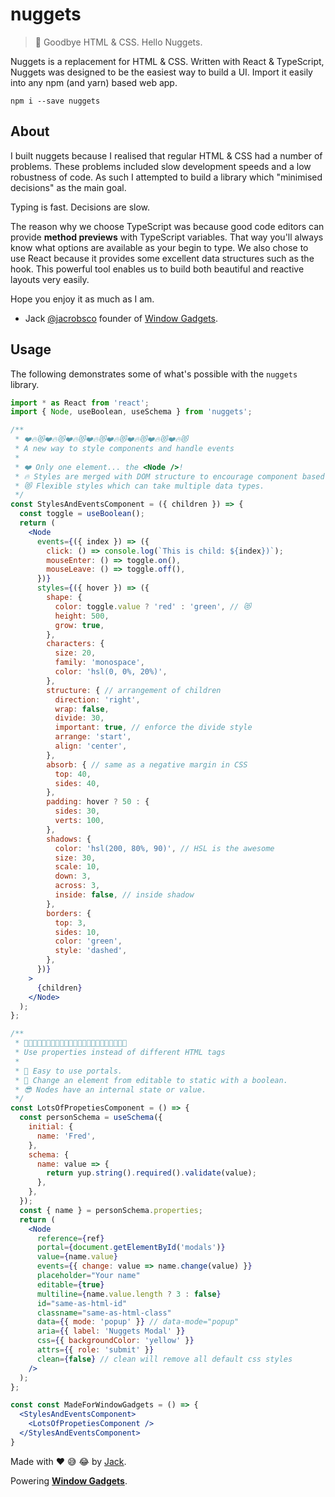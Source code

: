 # nuggets

> 📯 Goodbye HTML & CSS. Hello Nuggets.

Nuggets is a replacement for HTML & CSS. Written with React & TypeScript, Nuggets was designed to be the easiest way to build a UI. Import it easily into any npm (and yarn) based web app.

```shell
npm i --save nuggets
```

## About

I built nuggets because I realised that regular HTML & CSS had a number of problems. These problems included slow development speeds and a low robustness of code. As such I attempted to build a library which "minimised decisions" as the main goal.

Typing is fast. Decisions are slow.

The reason why we choose TypeScript was because good code editors can provide **method previews** with TypeScript variables. That way you'll always know what options are available as your begin to type. We also chose to use React because it provides some excellent data structures such as the hook. This powerful tool enables us to build both beautiful and reactive layouts very easily.

Hope you enjoy it as much as I am.

- Jack [@jacrobsco](https://twitter.com/jacrobsco) founder of [Window Gadgets](https://windowgadgets.io).

## Usage

The following demonstrates some of what's possible with the `nuggets` library.

```jsx
import * as React from 'react';
import { Node, useBoolean, useSchema } from 'nuggets';

/**
 * ❤️🔥😻❤️🔥😻❤️🔥😻❤️🔥😻❤️🔥😻❤️🔥😻❤️🔥😻❤️🔥😻
 * A new way to style components and handle events
 *
 * ❤️ Only one element... the <Node />!
 * 🔥 Styles are merged with DOM structure to encourage component based styling over than class based styling.
 * 😻 Flexible styles which can take multiple data types.
 */
const StylesAndEventsComponent = ({ children }) => {
  const toggle = useBoolean();
  return (
    <Node
      events={({ index }) => ({
        click: () => console.log(`This is child: ${index})`);
        mouseEnter: () => toggle.on(),
        mouseLeave: () => toggle.off(),
      })}
      styles={({ hover }) => ({
        shape: {
          color: toggle.value ? 'red' : 'green', // 😻
          height: 500,
          grow: true,
        },
        characters: {
          size: 20,
          family: 'monospace',
          color: 'hsl(0, 0%, 20%)',
        },
        structure: { // arrangement of children
          direction: 'right',
          wrap: false,
          divide: 30,
          important: true, // enforce the divide style
          arrange: 'start',
          align: 'center',
        },
        absorb: { // same as a negative margin in CSS
          top: 40,
          sides: 40,
        },
        padding: hover ? 50 : {
          sides: 30,
          verts: 100,
        },
        shadows: {
          color: 'hsl(200, 80%, 90)', // HSL is the awesome
          size: 30,
          scale: 10,
          down: 3,
          across: 3,
          inside: false, // inside shadow
        },
        borders: {
          top: 3,
          sides: 10,
          color: 'green',
          style: 'dashed',
        },
      })}
    >
      {children}
    </Node>
  );
};

/**
 * 👊🎉😎👊🎉😎👊🎉😎👊🎉😎👊🎉😎👊🎉😎👊🎉😎👊🎉
 * Use properties instead of different HTML tags
 *
 * 👊 Easy to use portals.
 * 🎉 Change an element from editable to static with a boolean.
 * 😎 Nodes have an internal state or value.
 */
const LotsOfPropetiesComponent = () => {
  const personSchema = useSchema({
    initial: {
      name: 'Fred',
    },
    schema: {
      name: value => {
        return yup.string().required().validate(value);
      },
    },
  });
  const { name } = personSchema.properties;
  return (
    <Node
      reference={ref}
      portal={document.getElementById('modals')}
      value={name.value}
      events={{ change: value => name.change(value) }}
      placeholder="Your name"
      editable={true}
      multiline={name.value.length ? 3 : false}
      id="same-as-html-id"
      classname="same-as-html-class"
      data={{ mode: 'popup' }} // data-mode="popup"
      aria={{ label: 'Nuggets Modal' }}
      css={{ backgroundColor: 'yellow' }}
      attrs={{ role: 'submit' }}
      clean={false} // clean will remove all default css styles
    />
  );
};

const const MadeForWindowGadgets = () => {
  <StylesAndEventsComponent>
    <LotsOfPropetiesComponent />
  </StylesAndEventsComponent>
}
```

Made with ❤️ 😅 😂 by [Jack](https://twitter.com/jacrobsco).

Powering **[Window Gadgets](https://windowgadgets.io)**.
